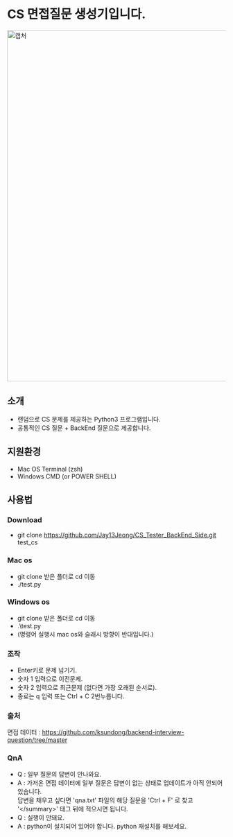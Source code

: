 # CS 면접질문 생성기입니다.

<img width="810" alt="캡처" src="https://github.com/Jay13Jeong/CS_-_-_BackEnd_Side/assets/63899204/eb7fceee-ed37-44eb-b196-58b7e81a1360">

## 소개
- 랜덤으로 CS 문제를 제공하는 Python3 프로그램입니다.
- 공통적인 CS 질문 + BackEnd 질문으로 제공합니다.

## 지원환경
- Mac OS Terminal (zsh)
- Windows CMD (or POWER SHELL)

## 사용법
### Download
- git clone https://github.com/Jay13Jeong/CS_Tester_BackEnd_Side.git test_cs 
### Mac os
- git clone 받은 폴더로 cd 이동
- ./test.py
### Windows os
- git clone 받은 폴더로 cd 이동
- .\test.py
- (명령어 실행시 mac os와 슬래시 방향이 반대입니다.)

### 조작
- Enter키로 문제 넘기기.
- 숫자 1 입력으로 이전문제.
- 숫자 2 입력으로 최근문제 (없다면 가장 오래된 순서로).
- 종료는 q 입력 또는 Ctrl + C 2번누릅니다.

### 출처
면접 데이터 : https://github.com/ksundong/backend-interview-question/tree/master

### QnA
- Q : 일부 질문의 답변이 안나와요.
- A : 가저온 면접 데이터에 일부 질문은 답변이 없는 상태로 업데이트가 아직 안되어 있습니다.
  <br> 답변을 채우고 싶다면 'qna.txt' 파일의 해당 질문을 'Ctrl + F' 로 찾고 '\</summary\>' 태그 뒤에 적으시면 됩니다.
- Q : 실행이 안돼요.
- A : python이 설치되어 있어야 합니다. python 재설치를 해보세요.

